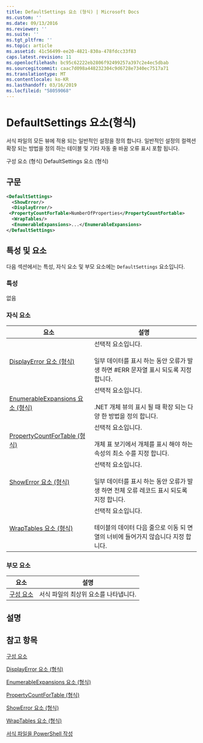 ```yaml
---
title: DefaultSettings 요소 (형식) | Microsoft Docs
ms.custom: ''
ms.date: 09/13/2016
ms.reviewer: ''
ms.suite: ''
ms.tgt_pltfrm: ''
ms.topic: article
ms.assetid: 41c56499-ee20-4821-830a-478fdcc33f83
caps.latest.revision: 11
ms.openlocfilehash: bc95c62222eb2806f92499257a397c2e4ec5dbab
ms.sourcegitcommit: caac7d098a448232304c9d6728e7340ec7517a71
ms.translationtype: MT
ms.contentlocale: ko-KR
ms.lasthandoff: 03/16/2019
ms.locfileid: "58059068"
---
```

# <a name="defaultsettings-element-format"></a>DefaultSettings 요소(형식)

서식 파일의 모든 뷰에 적용 되는 일반적인 설정을 정의 합니다. 일반적인 설정의 컬렉션 확장 되는 방법을 정의 하는 테이블 및 기타 자동 줄 바꿈 오류 표시 포함 됩니다.

구성 요소 (형식) DefaultSettings 요소 (형식)

## <a name="syntax"></a>구문

```xml
<DefaultSettings>
  <ShowError/>
  <DisplayError/>
 <PropertyCountForTable>NumberOfProperties</PropertyCountFortable>
  <WrapTables/>
  <EnumerableExpansions>...</EnumerableExpansions>
</DefaultSettings>
```

## <a name="attributes-and-elements"></a>특성 및 요소

다음 섹션에서는 특성, 자식 요소 및 부모 요소에는 `DefaultSettings` 요소입니다.

### <a name="attributes"></a>특성

없음

### <a name="child-elements"></a>자식 요소

|요소|설명|
|-------------|-----------------|
|[DisplayError 요소 (형식)](./displayerror-element-format.md)|선택적 요소입니다.<br /><br /> 일부 데이터를 표시 하는 동안 오류가 발생 하면 #ERR 문자열 표시 되도록 지정 합니다.|
|[EnumerableExpansions 요소 (형식)](./enumerableexpansions-element-format.md)|선택적 요소입니다.<br /><br /> .NET 개체 뷰의 표시 될 때 확장 되는 다양 한 방법을 정의 합니다.|
|[PropertyCountForTable (형식)](./propertycountfortable-element-format.md)|선택적 요소입니다.<br /><br /> 개체 표 보기에서 개체를 표시 해야 하는 속성의 최소 수를 지정 합니다.|
|[ShowError 요소 (형식)](./showerror-element-format.md)|선택적 요소입니다.<br /><br /> 일부 데이터를 표시 하는 동안 오류가 발생 하면 전체 오류 레코드 표시 되도록 지정 합니다.|
|[WrapTables 요소 (형식)](./wraptables-element-format.md)|선택적 요소입니다.<br /><br /> 테이블의 데이터 다음 줄으로 이동 되 면 열의 너비에 들어가지 않습니다 지정 합니다.|

### <a name="parent-elements"></a>부모 요소

|요소|설명|
|-------------|-----------------|
|[구성 요소](./configuration-element-format.md)|서식 파일의 최상위 요소를 나타냅니다.|

## <a name="remarks"></a>설명

## <a name="see-also"></a>참고 항목

[구성 요소](./configuration-element-format.md)

[DisplayError 요소 (형식)](./displayerror-element-format.md)

[EnumerableExpansions 요소 (형식)](./enumerableexpansions-element-format.md)

[PropertyCountForTable (형식)](./propertycountfortable-element-format.md)

[ShowError 요소 (형식)](./showerror-element-format.md)

[WrapTables 요소 (형식)](./wraptables-element-format.md)

[서식 파일을 PowerShell 작성](./writing-a-powershell-formatting-file.md)
